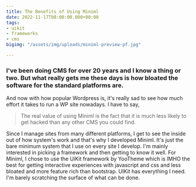 ```yaml
---
title: The Benefits of Using Miniml
date: 2022-11-17T08:00:00.000+00:00
tags:
- uikit
- frameworks
- cms
bigimg: "/assets/img/uploads/miniml-preview-pf.jpg"

---
```

### I've been doing CMS for over 20 years and I know a thing or two. But what really gets me these days is how bloated the software for the standard platforms are. 

And now with how popular Wordpress is, it's really sad to see how much effort it takes to run a WP site nowadays. I have to say, 

> The real value of using Miniml is the fact that it is much less likely to get hacked than any other CMS you could find.

Since I manage sites from many different platforms, I get to see the inside out of how system's work and that's why I developed Miniml. It's just the bare minimum system that I use on every site I develop. I'm mainly interested in picking a framework and then getting to know it well. For Miniml, I chose to use the UiKit framework by YooTheme which is IMHO the best for getting interactive experiences with javascript and css and less bloated and more feature rich than bootstrap. UIKit has everything I need. I'm barely scratching the surface of what can be done.